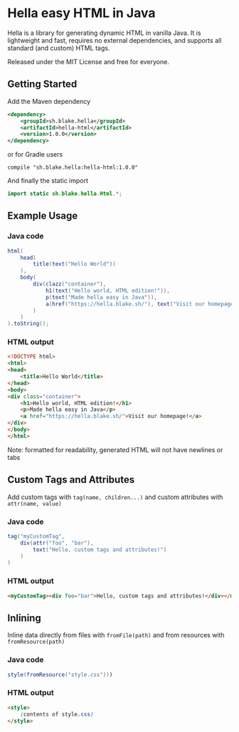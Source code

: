 # Hella easy HTML in Java

Hella is a library for generating dynamic HTML in vanilla Java. It is lightweight and fast, requires no external dependencies, and supports all standard (and custom) HTML tags.

Released under the MIT License and free for everyone.

## Getting Started
Add the Maven dependency

```xml
<dependency>
    <groupId>sh.blake.hella</groupId>
    <artifactId>hella-html</artifactId>
    <version>1.0.0</version>
</dependency>
```

or for Gradle users
```
compile "sh.blake.hella:hella-html:1.0.0"
```

And finally the static import

```java
import static sh.blake.hella.Html.*;
```

## Example Usage
### Java code

```java
html(
    head(
        title(text("Hello World"))
    ),
    body(
        div(clazz("container"),
            h1(text("Hello world, HTML edition!")),
            p(text("Made hella easy in Java")),
            a(href("https://hella.blake.sh/"), text("Visit our homepage!"))
        )
    )
).toString();
```

### HTML output

```html
<!DOCTYPE html>
<html>
<head>
    <title>Hello World</title>
</head>
<body>
<div class="container">
    <h1>Hello world, HTML edition!</h1>
    <p>Made hella easy in Java</p>
    <a href="https://hella.blake.sh/">Visit our homepage!</a>
</div>
</body>
</html>
```

Note: formatted for readability, generated HTML will not have newlines or tabs

## Custom Tags and Attributes
Add custom tags with `tag(name, children...)` and custom attributes with `attr(name, value)`

### Java code
```java
tag("myCustomTag", 
    div(attr("foo", "bar"),
        text("Hello, custom tags and attributes!")
    )
)
```

### HTML output
```html
<myCustomTag><div foo="bar">Hello, custom tags and attributes!</div></myCustomTag>
```

## Inlining

Inline data directly from files with `fromFile(path)` and from resources with `fromResource(path)`

### Java code
```java
style(fromResource("style.css")))
```

### HTML output
```html
<style>
    (contents of style.css)
</style>
```